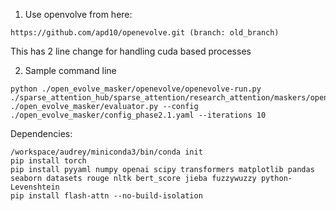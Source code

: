 1. Use openvolve from here:
```
https://github.com/apd10/openevolve.git (branch: old_branch)
```
This has 2 line change for handling cuda based processes

2. Sample command line
```
python ./open_evolve_masker/openevolve/openevolve-run.py  ./sparse_attention_hub/sparse_attention/research_attention/maskers/openevolve/openevolve_masker.py ./open_evolve_masker/evaluator.py --config ./open_evolve_masker/config_phase2.1.yaml --iterations 10

```

Dependencies:
```
/workspace/audrey/miniconda3/bin/conda init
pip install torch 
pip install pyyaml numpy openai scipy transformers matplotlib pandas seaborn datasets rouge nltk bert_score jieba fuzzywuzzy python-Levenshtein
pip install flash-attn --no-build-isolation
```
